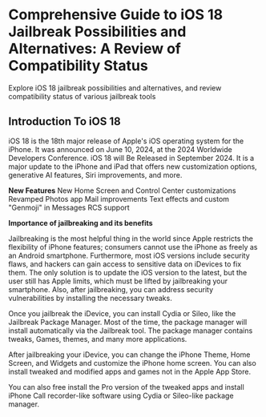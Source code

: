 # Comprehensive Guide to iOS 18 Jailbreak Possibilities and Alternatives: A Review of Compatibility Status
Explore iOS 18 jailbreak possibilities and alternatives, and review compatibility status of various jailbreak tools

## Introduction To iOS 18

iOS 18 is the 18th major release of Apple's iOS operating system for the iPhone. It was announced on June 10, 2024, at the 2024 Worldwide Developers Conference.
iOS 18 will Be Released in September 2024. It is a major update to the iPhone and iPad that offers new customization options, generative AI features, Siri improvements, and more.

**New Features**
New Home Screen and Control Center customizations
Revamped Photos app
Mail improvements
Text effects and custom "Genmoji" in Messages
RCS support

**Importance of jailbreaking and its benefits**

Jailbreaking is the most helpful thing in the world since Apple restricts the flexibility of iPhone features; consumers cannot use the iPhone as freely as an Android smartphone. Furthermore, most iOS versions include security flaws, and hackers can gain access to sensitive data on iDevices to fix them. The only solution is to update the iOS version to the latest, but the user still has Apple limits, which must be lifted by jailbreaking your smartphone. Also, after jailbreaking, you can address security vulnerabilities by installing the necessary tweaks.

Once you jailbreak the iDevice, you can install Cydia or Sileo, like the Jailbreak Package Manager. Most of the time, the package manager will install automatically via the Jailbreak tool. The package manager contains tweaks, Games, themes, and many more applications. 

After jailbreaking your iDevice, you can change the iPhone Theme, Home Screen, and Widgets and customize the iPhone home screen. You can also install tweaked and modified apps and games not in the Apple App Store. 

You can also free install the Pro version of the tweaked apps and install iPhone Call recorder-like software using Cydia or Sileo-like package manager. 




